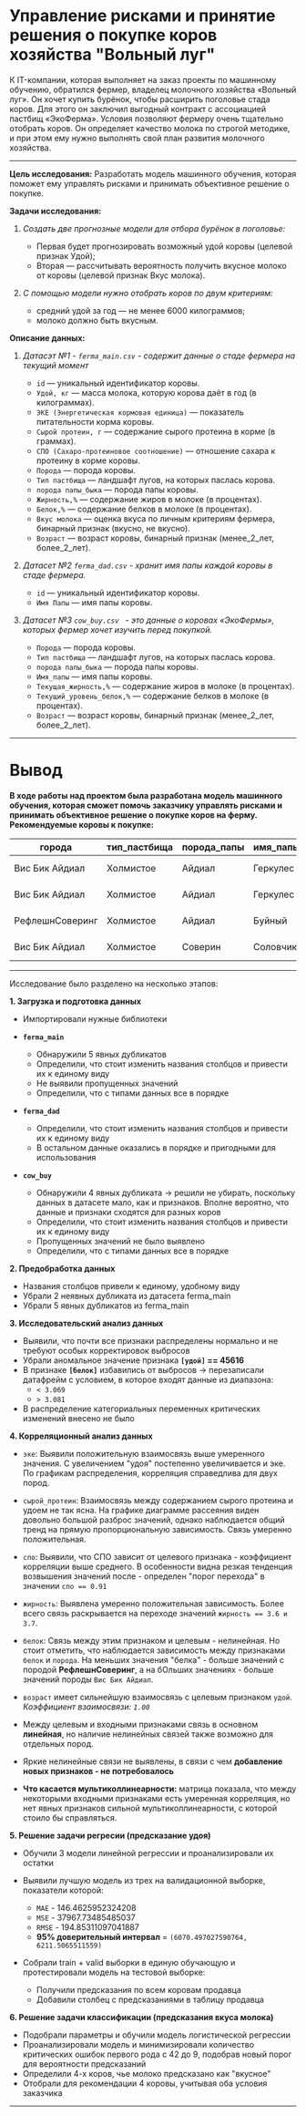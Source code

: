# Управление рисками и принятие решения о покупке коров хозяйства "Вольный луг"

К IT-компании, которая выполняет на заказ проекты по машинному обучению, обратился фермер, владелец молочного хозяйства «Вольный луг». Он хочет купить бурёнок, чтобы расширить поголовье стада коров. Для этого он заключил выгодный контракт с ассоциацией пастбищ «ЭкоФерма». Условия позволяют фермеру очень тщательно отобрать коров. Он определяет качество молока по строгой методике, и при этом ему нужно выполнять свой план развития молочного хозяйства.

---

**Цель исследования:** Разработать модель машинного обучения, которая поможет ему управлять рисками и принимать объективное решение о покупке. 

**Задачи исследования:** 
1. *Создать две прогнозные модели для отбора бурёнок в поголовье:*
    - Первая будет прогнозировать возможный удой коровы (целевой признак Удой);
    - Вторая — рассчитывать вероятность получить вкусное молоко от коровы (целевой признак Вкус молока).
    
    
2. *С помощью модели нужно отобрать коров по двум критериям:*
    - средний удой за год — не менее 6000 килограммов;
    - молоко должно быть вкусным.


**Описание данных:**

1. *Датасэт №1 - `ferma_main.csv` - содержит данные о стаде фермера на текущий момент*

    - `id` — уникальный идентификатор коровы.
    - `Удой, кг` — масса молока, которую корова даёт в год (в килограммах).
    - `ЭКЕ (Энергетическая кормовая единица)` — показатель питательности корма коровы.
    - `Сырой протеин, г` — содержание сырого протеина в корме (в граммах).
    - `СПО (Сахаро-протеиновое соотношение)` — отношение сахара к протеину в корме коровы.
    - `Порода` — порода коровы.
    - `Тип пастбища` — ландшафт лугов, на которых паслась корова.
    - `порода папы_быка` — порода папы коровы.
    - `Жирность,%` — содержание жиров в молоке (в процентах).
    - `Белок,%` — содержание белков в молоке (в процентах).
    - `Вкус молока` — оценка вкуса по личным критериям фермера, бинарный признак (вкусно, не вкусно).
    - `Возраст` — возраст коровы, бинарный признак (менее_2_лет, более_2_лет). 



2. *Датасет №2 `ferma_dad.csv` - хранит имя папы каждой коровы в стаде фермера.*
    - `id` — уникальный идентификатор коровы.
    - `Имя Папы` — имя папы коровы.
    



3. *Датасет №3 `cow_buy.csv ` - это данные о коровах «ЭкоФермы», которых фермер хочет изучить перед покупкой.*
    - `Порода` — порода коровы.
    - `Тип пастбища` — ландшафт лугов, на которых паслась корова.
    - `порода папы_быка` — порода папы коровы.
    - `Имя_папы` — имя папы коровы.
    - `Текущая_жирность,%` — содержание жиров в молоке (в процентах).
    - `Текущий_уровень_белок,%` — содержание белков в молоке (в процентах).
    - `Возраст` — возраст коровы, бинарный признак (менее_2_лет, более_2_лет).

---

# Вывод
**В ходе работы над проектом была разработана модель машинного обучения, которая сможет помочь заказчику управлять рисками и принимать объективное решение о покупке коров на ферму. Рекомендуемые коровы к покупке:**

| города                | тип_пастбища | порода_папы | имя_папы   | текущая_жирность | текущий_белок | возраст      | ожидаемый_удой | ожидаемый_вкус_молока |
|-----------------------|--------------|-------------|------------|------------------|--------------|--------------|----------------|------------------------|
| Вис Бик Айдиал        | Холмистое    | Айдиал      | Геркулес   | 3.58             | 3.076        | более 2 лет  | 6755           | вкусно                 |
| Вис Бик Айдиал        | Холмистое    | Айдиал      | Геркулес   | 3.58             | 3.076        | более 2 лет  | 6755           | вкусно                 |
| РефлешнСоверинг        | Холмистое    | Айдиал      | Буйный     | 3.40             | 3.079        | менее 2 лет  | 6501           | вкусно                 |
| Вис Бик Айдиал        | Холмистое    | Соверин     | Соловчик   | 3.73             | 3.079        | более 2 лет  | 6084           | вкусно                 |


---

Исследование было разделено на несколько этапов:

**1. Загрузка и подготовка данных**
- Импортировали нужные библиотеки
- **`ferma_main`**
    - Обнаружили 5 явных дубликатов
    - Определили, что стоит изменить названия столбцов и привести их к единому виду
    - Не выявили пропущенных значений
    - Определили, что с типами данных все в порядке

- **`ferma_dad`**
    - Определили, что стоит изменить названия столбцов и привести их к единому виду
    - В остальном данные оказались в порядке и пригодными для использования

- **`cow_buy`**
    - Обнаружили 4 явных дубликата -> решили не убирать, поскольку данных в датасете мало, как и признаков. Вполне вероятно, что данные и признаки сходятся для разных коров
    - Определили, что стоит изменить названия столбцов и привести их к единому виду
    - Пропущенных значений не было выявлено
    - Определили, что с типами данных все в порядке



**2. Предобработка данных**

- Названия столбцов привели к единому, удобному виду
- Убрали 2 неявных дубликата из датасета ferma_main
- Убрали 5 явных дубликатов из ferma_main

**3. Исследовательский анализ данных**

- Выявили, что почти все признаки распределены нормально и не требуют особых корректировок выбросов
- Убрали аномальное значение признака **`[удой]` == 45616**
- В признаке **`[белок]`** избавились от выбросов -> перезаписали датафрейм с условием, в которое входят данные из диапазона:
    - `< 3.069`
    - `> 3.081`
- В распределение категориальных переменных критических изменений внесено не было 


**4. Корреляционный анализ данных**

- `эке`: Выявили положительную взаимосвязь выше умеренного значения. С увеличением "удоя" постепенно увеличивается и эке. По графикам распределения, корреляция справедлива для двух пород. 

- `сырой_протеин`: Взаимосвязь между содержанием сырого протеина и удоем не так ясна. На графике диаграмме рассеяния виден довольно большой разброс значений, однако наблюдается общий тренд на прямую пропорциональную зависимость. Связь умеренно положительная.

- `спо`: Выявили, что СПО  зависит от целевого признака - коэффициент корреляции выше среднего. В особенности видна резкая тенденция возвышения значений после - определен "порог перехода" в значении `спо == 0.91` 

- `жирность`: Выявлена умеренно положительная зависимость. Более всего связь раскрывается на переходе значений `жирность == 3.6 и 3.7`. 

- `белок`: Связь между этим признаком и целевым - нелинейная. Но стоит отметить, что наблюдается зависимость между признаками `белок` и `порода`. На меньших значения "белка" - больше значений с породой **РефлешнСоверинг**, а на бОльших значениях - больше значений породы `Вис Бик Айдиал`.  

- `возраст` имеет сильнейшую взаимосвязь с целевым признаком `удой`. *Коэффициент взаимосвязи: `1.00`*


- Между целевым и входными признаками связь в основном **линейная**, но наличие нелинейных связей также возможно для отдельных пород.

- Яркие нелинейные связи не выявлены, в связи с чем **добавление новых признаков - не потребовалось**

- **Что касается мультиколлинеарности:** матрица показала, что между некоторыми входными признаками есть умеренная корреляция, но нет явных признаков сильной мультиколлинеарности, с которой стоило бы справляться.


**5. Решение задачи регресии (предсказание удоя)**

- Обучили 3 модели линейной регрессии и проанализировали их остатки
- Выявили лучшую модель из трех на валидационной выборке, показатели которой:
    - `MAE` - 146.4625952324208
    - `MSE` - 37967.73485485037
    - `RMSE` - 194.85311097041887
    - **95% доверительный интервал** = `(6070.497027590764, 6211.5065511559)` 
    
    
- Собрали train + valid выборки в единую обучающую и протестировали модель на тестовой выборке:
    - Получили предсказания по всем коровам продавца 
    - Добавили столбец с предсказаниями в таблицу продавца
    
**6. Решение задачи классификации (предсказания вкуса молока)**
- Подобрали параметры и обучили модель логистической регрессии
- Проанализировали модель и минимизировали количество критических ошибок первого рода с 42 до 9, подобрав новый порог для вероятности предсказаний
- Определили 4-х коров, чье молоко предсказано как "вкусное"
- Отобрали для рекомендации 4 коровы, учитывая оба условия заказчика


---



